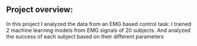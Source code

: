 ## Project overview:
In this project I analyzed the data from an EMG based control task:
I trained 2 machine learning models from EMG signals of 20 subjects.
And analyzed the success of each subject based on their different parameters